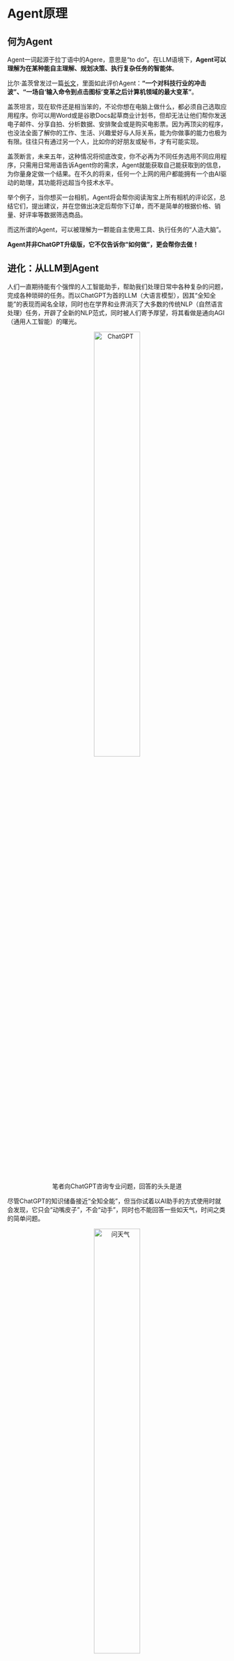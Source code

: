 # Agent原理

## 何为Agent

Agent一词起源于拉丁语中的Agere，意思是“to do”。在LLM语境下，**Agent可以理解为在某种能自主理解、规划决策、执行复杂任务的智能体**。

比尔·盖茨曾发过一篇[长文](https://www.gatesnotes.com/AI-agents?ref=blog.glasp.co)，里面如此评价Agent：**“一个对科技行业的冲击波”、“一场自‘输入命令到点击图标’变革之后计算机领域的最大变革”**。

盖茨坦言，现在软件还是相当笨的，不论你想在电脑上做什么，都必须自己选取应用程序。你可以用Word或是谷歌Docs起草商业计划书，但却无法让他们帮你发送电子邮件、分享自拍、分析数据、安排聚会或是购买电影票。因为再顶尖的程序，也没法全面了解你的工作、生活、兴趣爱好与人际关系，能为你做事的能力也极为有限。往往只有通过另一个人，比如你的好朋友或秘书，才有可能实现。

盖茨断言，未来五年，这种情况将彻底改变，你不必再为不同任务选用不同应用程序，只需用日常用语告诉Agent你的需求，Agent就能获取自己能获取到的信息，为你量身定做一个结果。在不久的将来，任何一个上网的用户都能拥有一个由AI驱动的助理，其功能将远超当今技术水平。

举个例子，当你想买一台相机，Agent将会帮你阅读淘宝上所有相机的评论区，总结它们，提出建议，并在您做出决定后帮你下订单，而不是简单的根据价格、销量、好评率等数据筛选商品。

而这所谓的Agent，可以被理解为一颗能自主使用工具、执行任务的“人造大脑”。

**Agent并非ChatGPT升级版，它不仅告诉你“如何做”，更会帮你去做！**

## 进化：从LLM到Agent

人们一直期待能有个强悍的人工智能助手，帮助我们处理日常中各种复杂的问题，完成各种琐碎的任务。而以ChatGPT为首的LLM（大语言模型），因其“全知全能”的表现而闻名全球，同时也在学界和业界消灭了大多数的传统NLP（自然语言处理）任务，开辟了全新的NLP范式，同时被人们寄予厚望，将其看做是通向AGI（通用人工智能）的曙光。

<div align=center>
<figure>
  <img src="./imgs/using_ChatGPT.png" alt="ChatGPT" width="50%">
  <figcaption>笔者向ChatGPT咨询专业问题，回答的头头是道</figcaption>
</figure>
</div>


尽管ChatGPT的知识储备接近“全知全能”，但当你试着以AI助手的方式使用时就会发现，它只会“动嘴皮子”，不会“动手”，同时也不能回答一些如天气，时间之类的简单问题。

<div align=center>
<figure>
  <img src="./imgs/ask_weather.png" alt="问天气" width="50%">
  <figcaption>ChatGPT无法回答天气信息</figcaption>
</figure>
</div>


笔者向ChatGPT查询今天天气，ChatGPT委婉的告诉笔者，其无法提供天气信息，原因是

1. 无法浏览互联网
2. 无法获取当前日期
至于为什么ChatGPT连当前日期都获取不了，这就得先了解下LLM的原理了。

关于ChatGPT等LLM最基本的原理，Datawhale有一篇专门的[教程(so-large-lm)](https://github.com/datawhalechina/so-large-lm)，其引言部分写的比较详细。这里我简单阐述下其原理

对于GPT这类生成式语言模型而言，其本质上是一个自回归语言模型（Autoregressive Language Model），所谓自回归语言模型，就是基于序列数据的概率分布，通过建模当前词语与前面已生成词语的条件概率来预测下一个词语。

<div align=center>
<img src="./imgs/simple_LLM.png" width="60%">
</div>

比如上图的例子， 模型输入不完整的一句话，随后每步会迭代输出下一个词组，直到结束。

尽管实际的模型远比这复杂，但总归都是自回归的模型。模型的输入只有文本，输出也只是文本，模型除了会打字，就没其他会的了，至于上网、查时间就没办法了。

尽管模型本身不支持除了打字以外的其他操作，但总有办法能用笔杆子曲线救国的，而这方法就是**Agent**。

## Agent的架构&用ModelScope简单实现一个Agent

OpenAI应用研究主管翁丽莲(Lilian Weng)撰写过一篇blog: [LLM Powered Autonomous Agents](https://lilianweng.github.io/posts/2023-06-23-agent/)，将 Agents 定义为LLM + memory + planning skills + tool use，即大语言模型、记忆、任务规划、工具使用的集合。

<div align=center>
<figure>
  <img src="./imgs/Agent_bone.png" alt="ChatGPT" width="100%">
  <figcaption>Lilian Weng定义的Agent结构图</figcaption>
</figure>
</div>

其中，LLM是Agent的大脑，属于“中枢”模型，要求有以下3种能力：

1. planning skills：对问题进行拆解得到解决路径，既进行任务规划
2. tool use：评估自己所需的工具，进行工具选择，并生成调用工具请求
3. memory：短期记忆包括工具的返回值，已经完成的推理路径；长期记忆包括可访问的外部长期存储，例如知识库

光说不练假把式，笔者这就用ModelScope的AgentFabric给大家简单实现一个Agent演示下这个流程：

1. 打开AgentFabric
咱们点开[https://modelscope.cn/studios/modelscope/AgentFabric/summary](https://modelscope.cn/studios/modelscope/AgentFabric/summary)，注册好账户登录进去

进去后，就会看到左边有一个聊天界面，你不用写任何代码，只需要在这打字就能创建一个Agent，而右边是体验界面，因为我之前创建过的原因，不小心提前泄露了结果。

<div align=center>
<img src="./imgs/using_AgentFabric.png"">
</div>

1. 在聊天框中输入你想要的功能

这里我给个example，大家懒得打字的就填这个进去

```
我想做一个能查询天气的agent，名字就叫“Datawhale&Modelscopeの天気予報”，要求能查询我指定城市今天的天气情况和温度信息，并画一幅图向我形象的展示出来。
```

可以看到，它在回复的同时，多了2行字，方便是 “✅Config Updated! ✅Logo Updated!”
这是因为它在帮你调整Agent的配置，以及logo，不信你看看右边的logo和下方的那行小字是不是变了。
此外它还反问了你一些问题，比如城市和展示风格啥的，你可以不回复它，因为它会问个不停，你根本回复不完。这并不影响右边的Agent使用，当你在使用的过程中觉得效果不符合预期时，再回复让它修改就行。

<div align=center>
<img src="./imgs/create_Agent_1.png">
</div>


2. 检查配置&提供Tool
咱们点进左上角的“Configure”，这里就是Agent的配置了，可以看到配置非常的简单，就是用自然语言做prompt描述功能而已。如果你是个Prompt Engineer，那就大胆的自己写prompt进去试试吧。

另外下面会有一栏“Capabilities”，这是这个Agent所具备的Tool，如“Wanx Image Generation”就是画画的，“高德天气”就是查天气的，这2个要勾选上，因为Agent要用到。

<div align=center>
<img src="./imgs/Agent_config.png" width="60%">
</div>


3. 体验我们的Agent
好了，现在就可以在右边的聊天框里体验我们的Agent了，这里我输入指令

```
告诉我，今天广州市的天气怎么样？并为其画一幅图。
```

它很给力的查出了广州的天气，并将其画了出来。

<div align=center>
<img src="./imgs/ask_Agent_1.png" width="60%">
</div>

咱们再点开这几个▶试试

<div align=center>
<img src="./imgs/ask_Agent_2.png" width="60%">
</div>

可以看到，在我发出指令后，Agent就已经将我的指令拆分成“天气查询”和“画图”这2个子任务了，并成功的调用了对应的工具完成任务~

参考文献：
[OpenAI打了个“响指”，AI Agent厂商重建护城河｜36氪新风向-36氪 (36kr.com)](https://www.36kr.com/p/2550551402240391)

[AI is about to completely change how you use computers | Bill Gates (gatesnotes.com)](https://www.gatesnotes.com/AI-agents?ref=blog.glasp.co)

[AI Agent统一互联网？ 比尔·盖茨重磅发文：彻底改变人机交互、颠覆软件行业 (qq.com)](https://mp.weixin.qq.com/s/vrF7gW1-aG9JkycA7kdk9A)

[LLM Powered Autonomous Agents | Lil'Log (lilianweng.github.io)](https://lilianweng.github.io/posts/2023-06-23-agent/)

[Lilian Weng on X: "Agent = LLM + memory + planning skills + tool use This is probably just a start of a new era :) https://t.co/Qtp6cHpz2Q" / X (twitter.com)](https://twitter.com/lilianweng/status/1673535600690102273)

[Agent创建专用 · 创空间 (modelscope.cn)](https://modelscope.cn/studios/modelscope/AgentFabric/summary)

[魔搭Agent大本营 · 魔搭社区 (modelscope.cn)](https://www.modelscope.cn/brand/view/agent)

[datawhalechina/so-large-lm (github.com)](https://github.com/datawhalechina/so-large-lm)

[【AI Agent】Agent的原理介绍与应用发展思考 - 知乎 (zhihu.com)](https://zhuanlan.zhihu.com/p/654652104)
